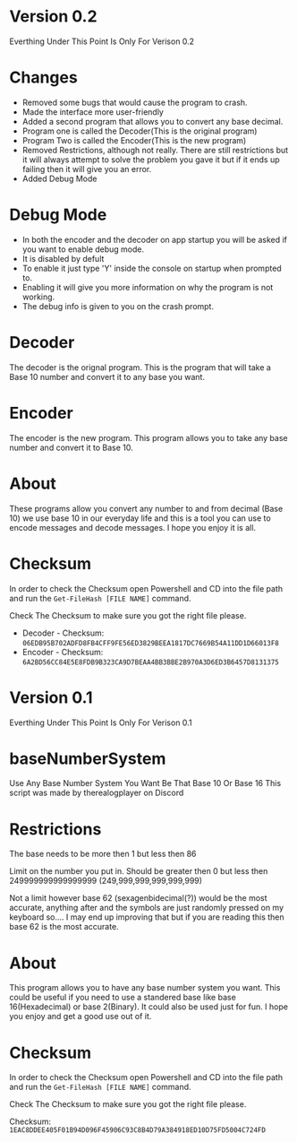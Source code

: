 # Version 0.2
Everthing Under This Point Is Only For Verison 0.2

# Changes
- Removed some bugs that would cause the program to crash. 
- Made the interface more user-friendly
- Added a second program that allows you to convert any base decimal.
- Program one is called the Decoder(This is the original program)
- Program Two is called the Encoder(This is the new program)
- Removed Restrictions, although not really. There are still restrictions but it will always attempt to solve the problem you gave it but if it ends up failing then it will give you an error.
- Added Debug Mode

# Debug Mode
- In both the encoder and the decoder on app startup you will be asked if you want to enable debug mode. 
- It is disabled by defult
- To enable it just type 'Y' inside the console on startup when prompted to.
- Enabling it will give you more information on why the program is not working.
- The debug info is given to you on the crash prompt.

# Decoder
The decoder is the orignal program. This is the program that will take a Base 10 number and convert it to any base you want.

# Encoder
The encoder is the new program. This program allows you to take any base number and convert it to Base 10.

# About
These programs allow you convert any number to and from decimal (Base 10) we use base 10 in our everyday life and this is a tool you can use to encode messages and decode messages. I hope you enjoy it is all. 

# Checksum
In order to check the Checksum open Powershell and CD into the file path and run the `Get-FileHash [FILE NAME]` command.

Check The Checksum to make sure you got the right file please.

- Decoder - Checksum: `06EDB95B702ADFD8FB4CFF9FE56ED3829BEEA1817DC7669B54A11DD1D66013F8`
- Encoder - Checksum: `6A2BD56CC84E5E8FDB9B323CA9D7BEAA4BB3BBE2B970A3D6ED3B6457D8131375`



# Version 0.1
Everthing Under This Point Is Only For Verison 0.1

# baseNumberSystem
Use Any Base Number System You Want Be That Base 10 Or Base 16
This script was made by therealogplayer on Discord

# Restrictions
The base needs to be more then 1 but less then 86

Limit on the number you put in. Should be greater then 0 but less then 249999999999999999 (249,999,999,999,999,999)

Not a limit however base 62 (sexagenbidecimal(?)) would be the most accurate, anything after and the symbols are just randomly pressed on my keyboard so.... I may end up improving that but if you are reading this then base 62 is the most accurate. 


# About
This program allows you to have any base number system you want. This could be useful if you need to use a standered base like base 16(Hexadecimal) or base 2(Binary). It could also be used just for fun. I hope you enjoy and get a good use out of it.

# Checksum
In order to check the Checksum open Powershell and CD into the file path and run the `Get-FileHash [FILE NAME]` command.

Check The Checksum to make sure you got the right file please.

Checksum: `1EAC8DDEE405F01B94D096F45906C93C8B4D79A384918ED10D75FD5004C724FD`
